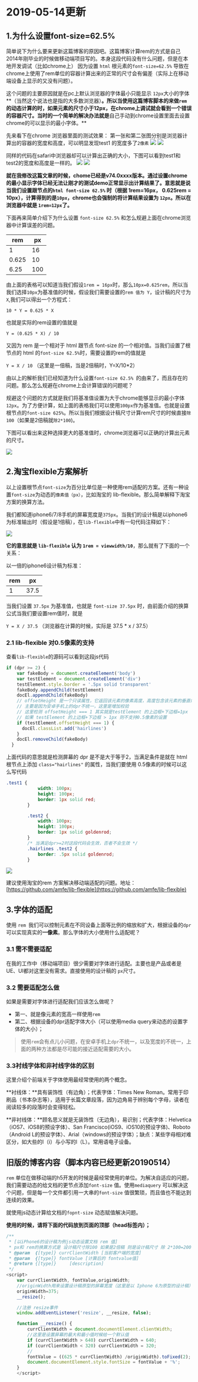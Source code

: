 # 2019-05-14更新

## 1.为什么设置font-size=62.5%
简单说下为什么要来更新这篇博客的原因吧。这篇博客计算rem的方式是自己2014年刚毕业的时候做移动端项目写的。本身这段代码没有什么问题，但是在本地开发调试（比如chrome上） 因为设置 `html` 根元素的`font-size=62.5%` 导致在chrome上使用了rem单位的容器计算出来的正常的尺寸会有偏差（实际上在移动端设备上显示的又没有问题）。

这个问题的主要原因就是在pc上默认浏览器的字体最小只能显示 `12px`大小的字体**（当然这个说法也是指的大多数浏览器）**。所以当使用这篇博客脚本的来做`rem `的动态计算的时，如果元素的尺寸小于12px，在chrome上调试就会看到一个错误的容器尺寸。当时的一个简单的解决办法就是**自己手动到chrome设置里面去设置chrome的可以显示的最小字体。**

先来看下在chrome 浏览器里面的测试效果： 第一张和第二张图分别是浏览器计算出的容器的宽度和高度，可以明显发现test1 的宽度多了`2像素`
![](https://ws3.sinaimg.cn/large/006tNc79ly1g30p3yle9cj326e08st94.jpg)
![](https://ws3.sinaimg.cn/large/006tNc79ly1g30p3t27afj329e0940ta.jpg)

同样的代码在safari中浏览器却可以计算出正确的大小，下图可以看到test1和test2的宽度和高度是一样的。
![](https://ws1.sinaimg.cn/large/006tNc79ly1g30pq51xe1j31xe0c4jtz.jpg)
![](https://ws3.sinaimg.cn/large/006tNc79ly1g30p8eqimtj32ds0iawhu.jpg)

**就在我修改这篇文章的时候，chome已经是v74.0xxxx版本。通过设置chrome的最小显示字体已经无法让刚才的测试demo正常显示出计算结果了。意思就是说当我们设置跟节点的`html font-size 62.5%` 时（根据 1rem=16px， 0.625rem = 10px），计算得到的是`10px`，chrome也会强制的将计算结果设置为 `12px`。所以在浏览器中就是 `1rem=12px`了。**

下面再来简单介绍下为什么设置 `font-size 62.5%` 和怎么规避上面在chrome浏览器中计算误差的问题。

| rem | px |
| --- | --- |
| 1 | 16 |
| 0.625 | 10 |
| 6.25 | 100 |

由上面的表格可以知道当我们假设`1rem = 16px`时，那么`10px=0.625rem`，所以当我们选择`10px`为基准值的时候，假设我们需要设置的`rem 值为 Y`，设计稿的尺寸为 `X`,我们可以得出一个方程式：

`10 * Y = 0.625 * X`

也就是实际的rem设置的值就是

`Y = (0.625 * X) / 10 `

又因为 rem 是一个相对于 html 跟节点 font-size 的一个相对值。当我们设置了根节点的 html 的`font-size 62.5%`时，需要设置的rem的值就是

`Y = X / 10` （这里是一倍稿，当是2倍稿时，Y=X/10*2）

由以上的解析我们已经知道为什么设置`font-size 62.5% `的由来了，而且存在的问题。那么怎么规避在chrome上会计算错误的问题呢？

规避这个问题的方式就是我们将基准值设置为大于chrome能够显示的最小字体 `12px`。为了方便计算，如上面的表格我们可以使用`100px`作为基准值。也就是设置根节点的`font-size 625%`。所以当我们根据设计稿尺寸计算rem尺寸的时候直接`除100`（如果是2倍稿就`除2*100`)。

下图可以看出来这种选择更大的基准值时，chrome浏览器可以正确的计算出元素的尺寸。

![](https://ws2.sinaimg.cn/large/006tNc79ly1g30y89dloxj323m0c2jrz.jpg)


## 2.淘宝flexible方案解析
以上设置根节点`font-size`为百分比单位是一种使用rem适配的方案。还有一种设置`font-size`为动态的`像素值（px）`，比如淘宝的 lib-flexible。那么简单解释下淘宝方案的换算方法。

我们都知道iphone6/7/8手机的屏幕宽度是`375px`。当我们的设计稿是以iphone6为标准输出时（假设是1倍稿），在`lib-flexible`中有一句代码注释如下：

![](https://ws1.sinaimg.cn/large/006tNc79ly1g3133yz3cjj30yo07uglq.jpg)

**它的意思就是 `lib-flexible` 认为 `1rem = viewwidth/10`**，那么就有了下面的一个关系：

以一倍的iphone6设计稿为标准：

| rem  | px |
| --- | --- |
| 1 | 37.5 |

当我们设置 `37.5px` 为基准值，也就是 `font-size 37.5px` 时，由前面介绍的换算公式当我们要设置rem值时，就是

`Y = X / 37.5` （浏览器在计算的时候，实际是 37.5 * x / 37.5）

### 2.1 lib-flexible 对0.5像素的支持

查看`lib-flexible`的源码可以看到这段js代码

```javascript
if (dpr >= 2) {
    var fakeBody = document.createElement('body')
    var testElement = document.createElement('div')
    testElement.style.border = '.5px solid transparent'
    fakeBody.appendChild(testElement)
    docEl.appendChild(fakeBody)
    // offsetHeight 是一个只读属性，它返回该元素的像素高度，高度包含该元素的垂直内边距和边框，且是一个整数。
    // 主要是因为安卓手机上的dpr不统一，这里是增加校验
    // 这里检测 offsetHeight === 1 其实就是testElement 的上边框+下边框=1px
    // 如果 testElement 的上边框+下边框 > 1px 则不支持0.5像素的设置
    if (testElement.offsetHeight === 1) {
      docEl.classList.add('hairlines')
    }
    docEl.removeChild(fakeBody)
  }
```

上面代码的意思就是检测屏幕的 dpr 是不是大于等于2，当满足条件是就在 html 根节点上添加 `class="hairlines"` 的属性，当我们要使用 0.5像素的时候可以这么写代码

```css
.test1 {
            width: 100px;
            height: 100px;
            border: 1px solid red;
        }

        .test2 {
            width: 100px;
            height: 100px;
            border: 1px solid goldenrod;
        }
        /* 当满足dpr>=2时这段代码会生效，否者不会生效 */
        .hairlines .test2 {
            border: .5px solid goldenrod;
        }
```
![](https://ws3.sinaimg.cn/large/006tNc79ly1g313t7sh85j31vl0u00ut.jpg)

建议使用淘宝的rem 方案解决移动端适配的问题。地址：[https://github.com/amfe/lib-flexible](https://github.com/amfe/lib-flexible)

## 3.字体的适配
使用 `rem `我们可以控制元素在不同设备上面等比例的缩放和扩大，根据设备的`dpr`可以实现真实的**一像素**。那么字体的大小使用什么适配呢？

### 3.1 需不需要适配

在我的工作中（移动端项目）很少需要对字体进行适配。主要也是产品或者是UE、UI都对这里没有需求。直接使用的设计稿的 `px`尺寸。

### 3.2 需要适配怎么做
如果是需要对字体进行适配我们应该怎么做呢？

* 第一、就是像元素的宽高一样使用`rem`
* 第二、根据设备的dpr适配字体大小（可以使用media query来动态的设置字体的大小）；

> 使用`rem`会有点儿小问题，在安卓手机上`dpr`不统一，以及宽度的不统一，上面的两种方法都是尽可能的接近适配需要的大小。

### 3.3衬线字体和非衬线字体的区别
这里介绍个前端关于字体使用最经常使用的两个概念。

**衬线体：**具有装饰性（有边角）；代表字体：Times New Roman。常用于印刷品（书本杂志等），适用于长篇文章段落，因为边角易于辨别每个字母，读者在阅读较多的段落时会变得轻松。

**非衬线体：**顾名思义就是无装饰性（无边角），易识别；代表字体：Helvetica （iOS7、iOS8的预设字体）、San Francisco(iOS9、iOS10的预设字体)、Roboto（Android L的预设字体）、Arial（windows的预设字体）；缺点：某些字母相对难区分，如大些的I（i）与小写的l（L）。常用语电子设备。


## 旧版的博客内容（脚本内容已经更新20190514）

`rem` 单位在做移动端的h5开发的时候是最经常使用的单位。为解决自适应的问题，我们需要动态的给文档的更节点添加`font-size` 值。使用`mediaquery` 可以解决这个问题，但是每一个文件都引用一大串的`font-size` 值很繁琐，而且值也不能达到连续的效果。

就使用js动态计算给文档的`fopnt-size`  动态赋值解决问题。

**使用的时候，请将下面的代码放到页面的顶部（head标签内）；**
```javascript
/**
 * [以iPhone6的设计稿为例js动态设置文档 rem 值]
 * px和 rem的换算方式是 设计稿尺寸除100 如果是2倍稿 则是设计稿尺寸 除 2*100=200 3倍稿尺寸可以类推。
 * @param  {[type]} currClientWidth [当前客户端的宽度]
 * @param  {[type]} fontValue [计算后的 fontvalue值]
 * @return {[type]}     [description]
 */
<script>
    var currClientWidth, fontValue,originWidth;
    //originWidth用来设置设计稿原型的屏幕宽度（这里是以 Iphone 6为原型的设计稿）
    originWidth=375;
    __resize();

	//注册 resize事件
    window.addEventListener('resize', __resize, false);

    function __resize() {
        currClientWidth = document.documentElement.clientWidth;
        //这里是设置屏幕的最大和最小值时候给一个默认值
        if (currClientWidth > 640) currClientWidth = 640;
        if (currClientWidth < 320) currClientWidth = 320;
        //
        fontValue = ((625 * currClientWidth) /originWidth).toFixed(2);
        document.documentElement.style.fontSize = fontValue + '%';
    }
    </script>
```

